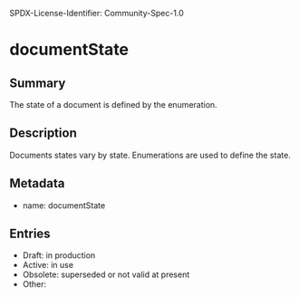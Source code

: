 SPDX-License-Identifier: Community-Spec-1.0

# documentState

## Summary

The state of a document is defined by the enumeration.

## Description

Documents states vary by state. Enumerations are used to define the state.

## Metadata

- name: documentState

## Entries

- Draft: in production 
- Active: in use
- Obsolete: superseded or not valid at present
- Other: 

